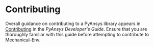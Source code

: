 # Contributing

Overall guidance on contributing to a PyAnsys library appears in
[Contributing] in the *PyAnsys Developer's Guide*. Ensure that you are thoroughly familiar
with this guide before attempting to contribute to Mechanical-Env.

[Contributing]: https://dev.docs.pyansys.com/how-to/contributing.html

